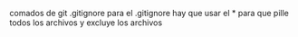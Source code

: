 comados de git
.gitignore
para el .gitignore hay que usar el * para que pille todos los archivos y excluye los archivos